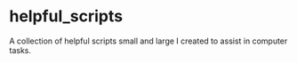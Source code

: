 # helpful_scripts
A collection of helpful scripts small and large I created to assist in computer tasks.
